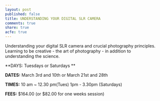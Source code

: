 ```yaml
---
layout: post
published: false
title: UNDERSTANDING YOUR DIGITAL SLR CAMERA
comments: true
share: true
acfe: true
---
```


Understanding your digital SLR camera and crucial photography principles.
Learning to be creative - the art of photography - in addition to understanding the science.

**DAYS: Tuesdays or Saturdays **

**DATES:** March 3rd and 10th or March 21st and 28th

**TIMES:** 10 am ~ 12.30 pm(Tues) 1pm - 3.30pm (Saturdays)

**FEES:** $164.00 (or $82.00 for one weeks session)